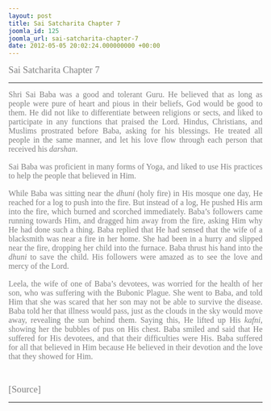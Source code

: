 ```yaml
---
layout: post
title: Sai Satcharita Chapter 7
joomla_id: 125
joomla_url: sai-satcharita-chapter-7
date: 2012-05-05 20:02:24.000000000 +00:00
---
```

<p><span style="font-family: trebuchet ms,geneva; font-size: 14pt; color: #808080;">Sai Satcharita Chapter 7<br /></span></p>
<hr />
<div style="line-height: normal; text-align: justify;"><span style="font-family: trebuchet ms,geneva; font-size: 12pt; color: #808080;">Shri Sai Baba was a good and tolerant Guru. He believed that as long as people were pure of heart and pious in their beliefs, God would be good to them. He did not like to differentiate between religions or sects, and liked to participate in any functions that praised the Lord. Hindus, Christians, and Muslims prostrated before Baba, asking for his blessings. He treated all people in the same manner, and let his love flow through each person that received his <i>darshan</i>.&nbsp;</span></div>
<div style="line-height: normal; text-align: justify;">&nbsp;</div>
<div style="line-height: normal; text-align: justify;"><span style="font-family: trebuchet ms,geneva; font-size: 12pt; color: #808080;">Sai Baba was proficient in many forms of Yoga, and liked to use His practices to help the people that believed in Him.&nbsp;</span></div>
<div style="line-height: normal; text-align: justify;">&nbsp;</div>
<div style="line-height: normal; text-align: justify;"><span style="font-family: trebuchet ms,geneva; font-size: 12pt; color: #808080;">While Baba was sitting near the <i>dhuni </i>(holy fire) in His mosque one day, He reached for a log to push into the fire. But instead of a log, He pushed His arm into the fire, which burned and scorched immediately. Baba’s followers came running towards Him, and dragged him away from the fire, asking Him why He had done such a thing. Baba replied that He had sensed that the wife of a blacksmith was near a fire in her home. She had been in a hurry and slipped near the fire, dropping her child into the furnace. Baba thrust his hand into the <i>dhuni</i> to save the child. His followers were amazed as to see the love and mercy of the Lord.&nbsp;</span></div>
<div style="line-height: normal; text-align: justify;">&nbsp;</div>
<div style="line-height: normal; text-align: justify;"><span style="font-family: trebuchet ms,geneva; font-size: 12pt; color: #808080;">Leela, the wife of one of Baba’s devotees, was worried for the health of her son, who was suffering with the Bubonic Plague. She went to Baba, and told Him that she was scared that her son may not be able to survive the disease. Baba told her that illness would pass, just as the clouds in the sky would move away, revealing the sun behind them. Saying this, He lifted up His <i>kafni, </i>showing her the bubbles of pus on His chest. Baba smiled and said that He suffered for His devotees, and that their difficulties were His. Baba suffered for all that believed in Him because He believed in their devotion and the love that they showed for Him.&nbsp;&nbsp;</span></div>
<p>&nbsp;</p>
<p><span style="font-family: trebuchet ms,geneva; font-size: 14pt; color: #808080;">[Source]</span></p>
<hr />
<p>&nbsp;</p>
